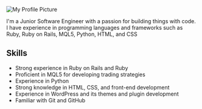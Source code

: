 ![My Profile Picture](https://avatars.githubusercontent.com/mitchell-917)

I'm a Junior Software Engineer with a passion for building things with code. I have experience in programming languages and frameworks such as Ruby, Ruby on Rails, MQL5, Python, HTML, and CSS

## Skills

- Strong experience in Ruby on Rails and Ruby
- Proficient in MQL5 for developing trading strategies
- Experience in Python
- Strong knowledge in HTML, CSS, and front-end development
- Experience in WordPress and its themes and plugin development
- Familiar with Git and GitHub
